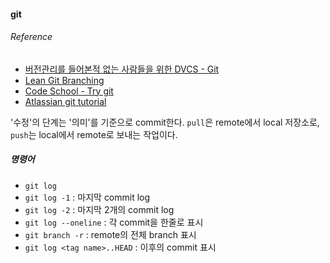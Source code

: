 #### git
###### Reference
 - [버전관리를 들어본적 없는 사람들을 위한 DVCS - Git](http://www.slideshare.net/ibare/dvcs-git)
 - [Lean Git Branching](http://pcottle.github.io/learnGitBranching/)
 - [Code School - Try git](https://try.github.io/)
 - [Atlassian git tutorial](https://www.atlassian.com/git/tutorials/)

'수정'의 단계는 '의미'를 기준으로 commit한다. `pull`은 remote에서 local 저장소로, `push`는 local에서 remote로 보내는 작업이다.

##### 명령어
 - `git log`
 - `git log -1` : 마지막 commit log
 - `git log -2` : 마지막 2개의 commit log
 - `git log --oneline` : 각 commit을 한줄로 표시
 - `git branch -r` : remote의 전체 branch 표시
 - `git log <tag name>..HEAD` : <tag name> 이후의 commit 표시
